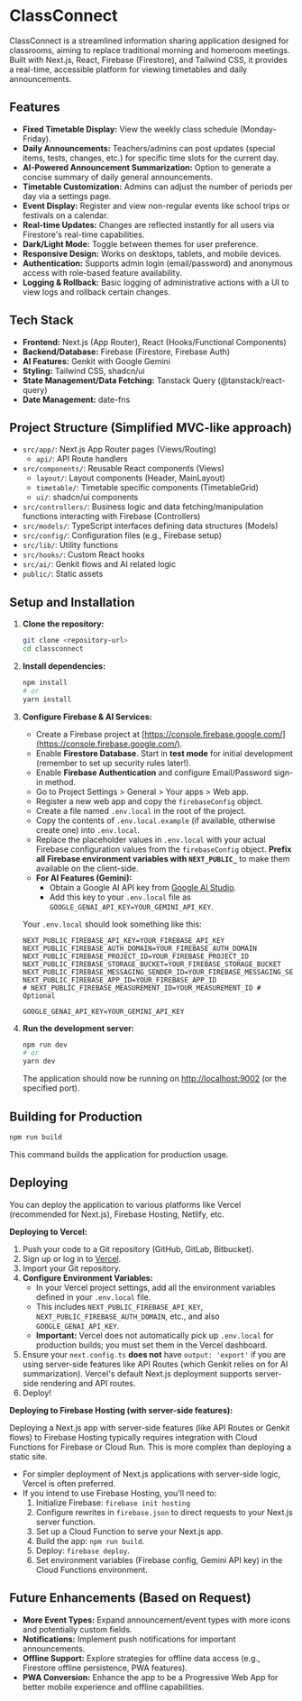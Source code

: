 # ClassConnect

ClassConnect is a streamlined information sharing application designed for classrooms, aiming to replace traditional morning and homeroom meetings. Built with Next.js, React, Firebase (Firestore), and Tailwind CSS, it provides a real-time, accessible platform for viewing timetables and daily announcements.

## Features

- **Fixed Timetable Display:** View the weekly class schedule (Monday-Friday).
- **Daily Announcements:** Teachers/admins can post updates (special items, tests, changes, etc.) for specific time slots for the current day.
- **AI-Powered Announcement Summarization:** Option to generate a concise summary of daily general announcements.
- **Timetable Customization:** Admins can adjust the number of periods per day via a settings page.
- **Event Display:** Register and view non-regular events like school trips or festivals on a calendar.
- **Real-time Updates:** Changes are reflected instantly for all users via Firestore's real-time capabilities.
- **Dark/Light Mode:** Toggle between themes for user preference.
- **Responsive Design:** Works on desktops, tablets, and mobile devices.
- **Authentication:** Supports admin login (email/password) and anonymous access with role-based feature availability.
- **Logging & Rollback:** Basic logging of administrative actions with a UI to view logs and rollback certain changes.

## Tech Stack

- **Frontend:** Next.js (App Router), React (Hooks/Functional Components)
- **Backend/Database:** Firebase (Firestore, Firebase Auth)
- **AI Features:** Genkit with Google Gemini
- **Styling:** Tailwind CSS, shadcn/ui
- **State Management/Data Fetching:** Tanstack Query (@tanstack/react-query)
- **Date Management:** date-fns

## Project Structure (Simplified MVC-like approach)

- `src/app/`: Next.js App Router pages (Views/Routing)
  - `api/`: API Route handlers
- `src/components/`: Reusable React components (Views)
  - `layout/`: Layout components (Header, MainLayout)
  - `timetable/`: Timetable specific components (TimetableGrid)
  - `ui/`: shadcn/ui components
- `src/controllers/`: Business logic and data fetching/manipulation functions interacting with Firebase (Controllers)
- `src/models/`: TypeScript interfaces defining data structures (Models)
- `src/config/`: Configuration files (e.g., Firebase setup)
- `src/lib/`: Utility functions
- `src/hooks/`: Custom React hooks
- `src/ai/`: Genkit flows and AI related logic
- `public/`: Static assets

## Setup and Installation

1.  **Clone the repository:**
    ```bash
    git clone <repository-url>
    cd classconnect
    ```

2.  **Install dependencies:**
    ```bash
    npm install
    # or
    yarn install
    ```

3.  **Configure Firebase & AI Services:**
    - Create a Firebase project at [https://console.firebase.google.com/](https://console.firebase.google.com/).
    - Enable **Firestore Database**. Start in **test mode** for initial development (remember to set up security rules later!).
    - Enable **Firebase Authentication** and configure Email/Password sign-in method.
    - Go to Project Settings > General > Your apps > Web app.
    - Register a new web app and copy the `firebaseConfig` object.
    - Create a file named `.env.local` in the root of the project.
    - Copy the contents of `.env.local.example` (if available, otherwise create one) into `.env.local`.
    - Replace the placeholder values in `.env.local` with your actual Firebase configuration values from the `firebaseConfig` object. **Prefix all Firebase environment variables with `NEXT_PUBLIC_`** to make them available on the client-side.
    - **For AI Features (Gemini):**
        - Obtain a Google AI API key from [Google AI Studio](https://aistudio.google.com/app/apikey).
        - Add this key to your `.env.local` file as `GOOGLE_GENAI_API_KEY=YOUR_GEMINI_API_KEY`.

    Your `.env.local` should look something like this:
    ```.env.local
    NEXT_PUBLIC_FIREBASE_API_KEY=YOUR_FIREBASE_API_KEY
    NEXT_PUBLIC_FIREBASE_AUTH_DOMAIN=YOUR_FIREBASE_AUTH_DOMAIN
    NEXT_PUBLIC_FIREBASE_PROJECT_ID=YOUR_FIREBASE_PROJECT_ID
    NEXT_PUBLIC_FIREBASE_STORAGE_BUCKET=YOUR_FIREBASE_STORAGE_BUCKET
    NEXT_PUBLIC_FIREBASE_MESSAGING_SENDER_ID=YOUR_FIREBASE_MESSAGING_SENDER_ID
    NEXT_PUBLIC_FIREBASE_APP_ID=YOUR_FIREBASE_APP_ID
    # NEXT_PUBLIC_FIREBASE_MEASUREMENT_ID=YOUR_MEASUREMENT_ID # Optional

    GOOGLE_GENAI_API_KEY=YOUR_GEMINI_API_KEY
    ```

4.  **Run the development server:**
    ```bash
    npm run dev
    # or
    yarn dev
    ```
    The application should now be running on [http://localhost:9002](http://localhost:9002) (or the specified port).

## Building for Production

```bash
npm run build
```
This command builds the application for production usage.

## Deploying

You can deploy the application to various platforms like Vercel (recommended for Next.js), Firebase Hosting, Netlify, etc.

**Deploying to Vercel:**

1.  Push your code to a Git repository (GitHub, GitLab, Bitbucket).
2.  Sign up or log in to [Vercel](https://vercel.com/).
3.  Import your Git repository.
4.  **Configure Environment Variables:**
    - In your Vercel project settings, add all the environment variables defined in your `.env.local` file.
    - This includes `NEXT_PUBLIC_FIREBASE_API_KEY`, `NEXT_PUBLIC_FIREBASE_AUTH_DOMAIN`, etc., and also `GOOGLE_GENAI_API_KEY`.
    - **Important:** Vercel does not automatically pick up `.env.local` for production builds; you must set them in the Vercel dashboard.
5.  Ensure your `next.config.ts` **does not** have `output: 'export'` if you are using server-side features like API Routes (which Genkit relies on for AI summarization). Vercel's default Next.js deployment supports server-side rendering and API routes.
6.  Deploy!

**Deploying to Firebase Hosting (with server-side features):**

Deploying a Next.js app with server-side features (like API Routes or Genkit flows) to Firebase Hosting typically requires integration with Cloud Functions for Firebase or Cloud Run. This is more complex than deploying a static site.
- For simpler deployment of Next.js applications with server-side logic, Vercel is often preferred.
- If you intend to use Firebase Hosting, you'll need to:
    1. Initialize Firebase: `firebase init hosting`
    2. Configure rewrites in `firebase.json` to direct requests to your Next.js server function.
    3. Set up a Cloud Function to serve your Next.js app.
    4. Build the app: `npm run build`.
    5. Deploy: `firebase deploy`.
    6. Set environment variables (Firebase config, Gemini API key) in the Cloud Functions environment.

## Future Enhancements (Based on Request)

- **More Event Types:** Expand announcement/event types with more icons and potentially custom fields.
- **Notifications:** Implement push notifications for important announcements.
- **Offline Support:** Explore strategies for offline data access (e.g., Firestore offline persistence, PWA features).
- **PWA Conversion:** Enhance the app to be a Progressive Web App for better mobile experience and offline capabilities.
